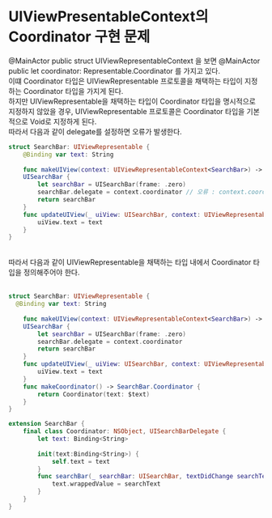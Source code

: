 # UIViewPresentableContext의 Coordinator 구현 문제

@MainActor public struct UIViewRepresentableContext<Representable> 을 보면 @MainActor public let coordinator: Representable.Coordinator 를 가지고 있다.<br>
이떄 Coordinator 타입은 UIViewRepresentable 프로토콜을 채택하는 타입이 지정하는 Coordinator 타입을 가지게 된다.<br>
하지만 UIViewRepresentable을 채택하는 타입이 Coordinator 타입을 명시적으로 지정하지 않았을 경우, UIViewRepresentable 프로토콜은 Coordinator 타입을 기본적으로 Void로 지정하게 된다.<br>
따라서 다음과 같이 delegate를 설정하면 오류가 발생한다.<br>
```swift
struct SearchBar: UIViewRepresentable {
    @Binding var text: String
    
    func makeUIView(context: UIViewRepresentableContext<SearchBar>) ->
    UISearchBar {
        let searchBar = UISearchBar(frame: .zero)
        searchBar.delegate = context.coordinator // 오류 : context.coordinator가 void이므로 delegate로 지정할 수 없음
        return searchBar
    }
    func updateUIView(_ uiView: UISearchBar, context: UIViewRepresentableContext<SearchBar>) {
        uiView.text = text
    }
}
```
<br>
따라서 다음과 같이 UIViewRepresentable을 채택하는 타입 내에서 Coordinator 타입을 정의해주어야 한다.<br>
<br>

```swift
struct SearchBar: UIViewRepresentable {
  @Binding var text: String
    
    func makeUIView(context: UIViewRepresentableContext<SearchBar>) ->
    UISearchBar {
        let searchBar = UISearchBar(frame: .zero)
        searchBar.delegate = context.coordinator
        return searchBar
    }
    func updateUIView(_ uiView: UISearchBar, context: UIViewRepresentableContext<SearchBar>) {
        uiView.text = text
    }
    func makeCoordinator() -> SearchBar.Coordinator {
        return Coordinator(text: $text)
    }
}

extension SearchBar {
    final class Coordinator: NSObject, UISearchBarDelegate {
        let text: Binding<String>
        
        init(text:Binding<String>) {
            self.text = text
        }
        func searchBar(_ searchBar: UISearchBar, textDidChange searchText: String) {
            text.wrappedValue = searchText
        }   
    }
}
```
